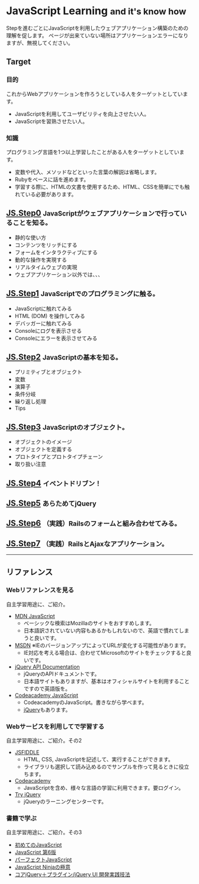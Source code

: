 JavaScript Learning <small>and it's know how</small>
==========================================================

Stepを進むごとにJavaScriptを利用したウェブアプリケーション構築のための理解を促します。
ページが出来ていない場所はアプリケーションエラーになりますが、無視してください。

Target
----------------------------------------------------------

### 目的
これからWebアプリケーションを作ろうとしている人をターゲットとしています。

- JavaScriptを利用してユーザビリティを向上させたい人。
- JavaScriptを習熟させたい人。


### 知識
プログラミング言語を1つ以上学習したことがある人をターゲットとしています。

- 変数や代入、メソッドなどといった言葉の解説は省略します。
- Rubyをベースに話を進めます。
- 学習する際に、HTMLの文書を使用するため、HTML、CSSを簡単にでも触れている必要があります。


[JS.Step0](/javascript_learnings/step0) <small>JavaScriptがウェブアプリケーションで行っていることを知る。</small>
----------------------------------------------------------
- 静的な使い方
- コンテンツをリッチにする
- フォームをインタラクティブにする
- 動的な操作を実現する
- リアルタイムウェブの実現
- ウェブアプリケーション以外では、、、


[JS.Step1](/javascript_learnings/step1) <small>JavaScriptでのプログラミングに触る。</small>
----------------------------------------------------------
- JavaScriptに触れてみる
- HTML (DOM) を操作してみる
- デバッガーに触れてみる
- Consoleにログを表示させる
- Consoleにエラーを表示させてみる


[JS.Step2](/javascript_learnings/step2) <small>JavaScriptの基本を知る。</small>
----------------------------------------------------------
- プリミティブとオブジェクト
- 変数
- 演算子
- 条件分岐
- 繰り返し処理
- Tips


[JS.Step3](/javascript_learnings/step3) <small>JavaScriptのオブジェクト。</small>
----------------------------------------------------------
- オブジェクトのイメージ
- オブジェクトを定義する
- プロトタイプとプロトタイプチェーン
- 取り扱い注意


[JS.Step4](/javascript_learnings/step4) <small>イベントドリブン！</small>
----------------------------------------------------------


[JS.Step5](/javascript_learnings/step5) <small>あらためてjQuery</small>
----------------------------------------------------------



[JS.Step6](/javascript_learnings/step6) <small>（実践）Railsのフォームと組み合わせてみる。</small>
----------------------------------------------------------



[JS.Step7](/javascript_learnings/step7) <small>（実践）RailsとAjaxなアプリケーション。</small>
----------------------------------------------------------


* * * *


リファレンス
------------------------------------------------------------

### Webリファレンスを見る
自主学習用途に、ご紹介。

- [MDN JavaScript](https://developer.mozilla.org/ja/docs/Web/JavaScript)
  - ベーシックな検索はMozillaのサイトをおすすめします。
  - 日本語訳されていない内容もあるかもしれないので、英語で慣れてしまうと良いです。
- [MSDN](http://msdn.microsoft.com/library/d1et7k7c.aspx) ※IEのバージョンアップによってURLが変化する可能性があります。
  - IE対応を考える場合は、合わせてMicrosoftのサイトをチェックすると良いです。
- [jQuery API Documentation](http://api.jquery.com/)
  - jQueryのAPIドキュメントです。
  - 日本語サイトもありますが、基本はオフィシャルサイトを利用することですので英語版を。
- [Codeacademy JavaScript](http://www.codecademy.com/tracks/javascript)
  - CodeacademyのJavaScript。書きながら学べます。
  - [jQuery](http://www.codecademy.com/tracks/jquery)もあります。


### Webサービスを利用してで学習する
自主学習用途に、ご紹介。その2

- [JSFIDDLE](http://jsfiddle.net/)
  - HTML, CSS, JavaScriptを記述して、実行することができます。
  - ライブラリも選択して読み込めるのでサンプルを作って見るときに役立ちます。
- [Codeacademy](http://www.codecademy.com/ja/tracks/javascript)
  - JavaScriptを含め、様々な言語の学習に利用できます。要ログイン。
- [Try jQuery](http://try.jquery.com/)
  - jQueryのラーニングセンターです。


### 書籍で学ぶ
自主学習用途に、ご紹介。その3

- [初めてのJavaScript](http://www.amazon.co.jp/dp/487311425X/?_encoding=UTF8&camp=247&creative=1211&linkCode=ur2&tag=sugilog-js-22)
- [JavaScript 第6版](http://www.amazon.co.jp/dp/4873115736/?_encoding=UTF8&camp=247&creative=1211&linkCode=ur2&tag=sugilog-js-22)
- [パーフェクトJavaScript](http://www.amazon.co.jp/dp/477414813X/?_encoding=UTF8&camp=247&creative=1211&linkCode=ur2&tag=sugilog-js-22)
- [JavaScript Ninjaの極意](http://www.amazon.co.jp/dp/4798128457/?_encoding=UTF8&camp=247&creative=1211&linkCode=ur2&tag=sugilog-js-22)
- [コアjQuery＋プラグイン/jQuery UI 開発実践技法](http://www.amazon.co.jp/dp/4798124281/?_encoding=UTF8&camp=247&creative=1211&linkCode=ur2&tag=sugilog-js-22)


